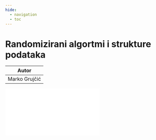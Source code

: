 ```yaml
---
hide:
  - navigation
  - toc
---
```

# Randomizirani algortmi i strukture podataka

| Autor |
|:-:|
| Marko Grujčić | 

<object data="../../artifacts/randomizacija_markogrujcic.pdf" type="application/pdf" width='100%' height='800rem'>
    <embed src="../../artifacts/randomizacija_markogrujcic.pdf" type="application/pdf" />
</object>
